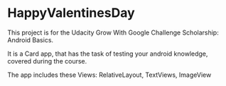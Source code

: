# HappyValentinesDay

This project is for the Udacity Grow With Google Challenge Scholarship: Android Basics. 

It is a Card app, that has the task of testing your android knowledge, covered during the course.

The app includes these Views: RelativeLayout, TextViews, ImageView

